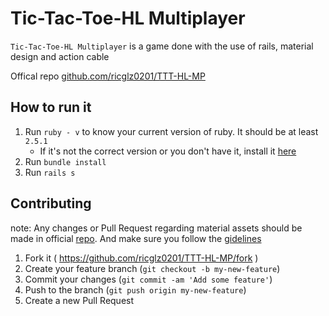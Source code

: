 
# Tic-Tac-Toe-HL Multiplayer

`Tic-Tac-Toe-HL Multiplayer` is a game done with the use of rails, material design and action cable

Offical repo  [github.com/ricglz0201/TTT-HL-MP](https://github.com/ricglz0201/TTT-HL-MP)

## How to run it

1. Run `ruby - v` to know your current version of ruby. It should be at least `2.5.1`
	* If it's not the correct version or you don't have it, install it [here](https://www.ruby-lang.org/en/downloads/)
2. Run `bundle install`
3. Run `rails s`

## Contributing
note: Any changes or Pull Request regarding material assets should be made in official [repo](https://github.com/ricglz0201/TTT-HL-MP). And make sure you follow the [gidelines](https://github.com/ricglz0201/TTT-HL-MP/blob/master/CONTRIBUTING.md)

1. Fork it ( https://github.com/ricglz0201/TTT-HL-MP/fork )
2. Create your feature branch (`git checkout -b my-new-feature`)
3. Commit your changes (`git commit -am 'Add some feature'`)
4. Push to the branch (`git push origin my-new-feature`)
5. Create a new Pull Request
